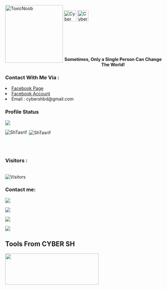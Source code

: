<div>
<a href="https://github.com/ShTasrif"> <img src="https://avatars.githubusercontent.com/u/85736436?v=4" alt="ToxicNoob" height="185" width="185" align="left"></a>
<br>
<!-- <a href="https://facebook.com/cybershbd"><img align="center" src="https://raw.githubusercontent.com/rahuldkjain/github-profile-readme-generator/master/src/images/icons/Social/facebook.svg" alt="toxicnoobofficial" height="30" width="40"></a>
<br> -->
<a href="https://youtube.com/c/CYBERSH" target="blank"><img align="center" src="https://raw.githubusercontent.com/rahuldkjain/github-profile-readme-generator/master/src/images/icons/Social/youtube.svg" alt="Cyber SH" height="35" width="40" /></a>
<a href="https://t.me/cybershbd" target="blank"><img align="center" src="https://www.freepnglogos.com/uploads/telegram-logo-png-0.png" alt="Cyber SH" height="35" width="35" /></a
 
</div>

<br><br><br><br><br>
<b><p align="center">Sometimes, Only a Single Person Can Change The World!</p></b>
<h3>Contact With Me Via :</h3>
<li> <a href="https://facebook.com/cybershbd">Facebook Page</a></li>
<li> <a href="https://facebook.com/H.CyberSH">Facebook Account</a></li>
<li> Email : cybershbd@gmail.com</li>
<h3>Profile Status </h3>

<img align="center" src="https://metrics.lecoq.io/ShTasrif">

<p><img align="left" src="https://github-readme-stats.vercel.app/api/top-langs?username=ShTasrif&show_icons=true&locale=en&layout=compact&theme=dark" alt="ShTasrif" /></p>

<p>&nbsp;<img align="center" src="https://github-readme-stats.vercel.app/api?username=ShTasrif&show_icons=true&locale=en&theme=dark" alt="ShTasrif" /></p>

<br><br>
<h3>Visitors :</h3>
<br>
<img src="https://profile-counter.glitch.me/ShTasrif/count.svg" alt="Visitors">

### Contact me:

<a href="https://github.com/ShTasrif" target="_blank"><img src="https://img.shields.io/badge/Github-ShTasrif-green?style=for-the-badge&logo=github"></a>

<a href="https://facebook.com/cybershbd" target="_blank"><img src="https://img.shields.io/badge/FaceBook-cybershbd-purple?style=for-the-badge&logo=facebook"></a>

<a href="https://m.me/H.CyberSH" target="_blank"><img src="https://img.shields.io/badge/Messenger-Cyber SH-red?style=for-the-badge&logo=messenger"></a>

<a href="mailto:cybershbd@gmail.com" target="_blank"><img src="https://img.shields.io/badge/Email-cybershbd@gmail.com-teal?style=for-the-badge&logo=gmail"></a>

## Tools From CYBER SH
<a href="https://github.com/ShTasrif/cybersh"><img src="https://github-readme-stats.vercel.app/api/pin/?username=ShTasrif&repo=cybersh&theme=dark" height="100" width="300"></a>
